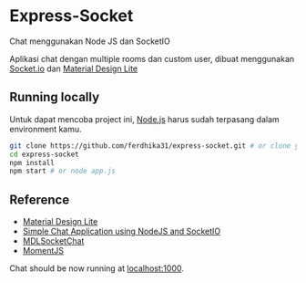 # Express-Socket
Chat menggunakan Node JS dan SocketIO

Aplikasi chat dengan multiple rooms dan custom user, dibuat menggunakan [Socket.io](http://socket.io/) dan [Material Design Lite](https://getmdl.io/)

## Running locally
Untuk dapat mencoba project ini, [Node.js](http://nodejs.org/) harus sudah terpasang dalam environment kamu.

```sh
git clone https://github.com/ferdhika31/express-socket.git # or clone your own fork
cd express-socket
npm install
npm start # or node app.js
```

## Reference
* [Material Design Lite](http://getmdl.io)
* [Simple Chat Application using NodeJS and SocketIO](https://www.codeproject.com/Articles/777640/Simple-chat-application-using-NodeJS-and-Socket-IO)
* [MDLSocketChat](https://github.com/leevilehtonen/mdl-socket-chat.git)
* [MomentJS](https://momentjs.com/)

Chat should be now running at [localhost:1000](http://localhost:1000/).